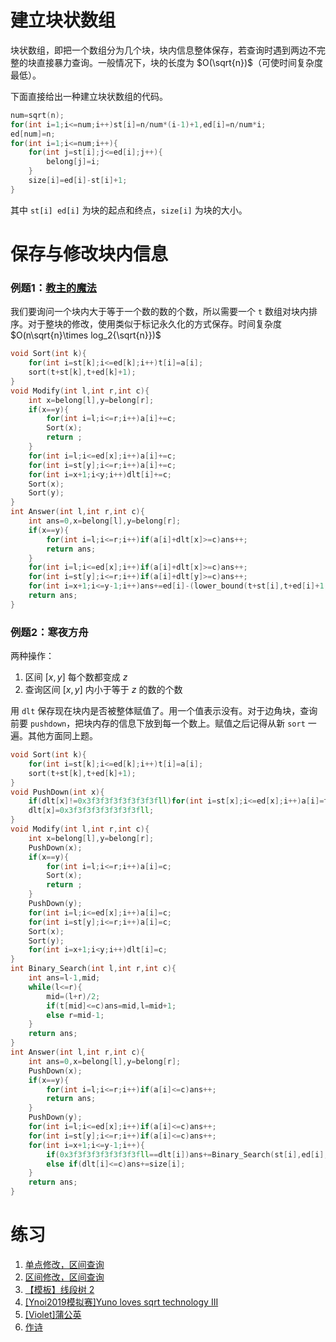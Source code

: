 # 建立块状数组

块状数组，即把一个数组分为几个块，块内信息整体保存，若查询时遇到两边不完整的块直接暴力查询。一般情况下，块的长度为 $O(\sqrt{n})$（可使时间复杂度最低）。

下面直接给出一种建立块状数组的代码。

```cpp
num=sqrt(n);
for(int i=1;i<=num;i++)st[i]=n/num*(i-1)+1,ed[i]=n/num*i;
ed[num]=n;
for(int i=1;i<=num;i++){
    for(int j=st[i];j<=ed[i];j++){
        belong[j]=i;
    }
    size[i]=ed[i]-st[i]+1;
}
```

其中 ```st[i] ed[i]``` 为块的起点和终点，```size[i]``` 为块的大小。

# 保存与修改块内信息

### 例题1：[教主的魔法](https://www.luogu.org/problemnew/show/P2801)

我们要询问一个块内大于等于一个数的数的个数，所以需要一个 ```t``` 数组对块内排序。对于整块的修改，使用类似于标记永久化的方式保存。时间复杂度 $O(n\sqrt{n}\times log_2{\sqrt{n}})$

```cpp
void Sort(int k){
    for(int i=st[k];i<=ed[k];i++)t[i]=a[i];
    sort(t+st[k],t+ed[k]+1);
}
void Modify(int l,int r,int c){
    int x=belong[l],y=belong[r];
    if(x==y){
        for(int i=l;i<=r;i++)a[i]+=c;
        Sort(x);
        return ;
    }
    for(int i=l;i<=ed[x];i++)a[i]+=c;
    for(int i=st[y];i<=r;i++)a[i]+=c;
    for(int i=x+1;i<y;i++)dlt[i]+=c;
    Sort(x);
    Sort(y);
}
int Answer(int l,int r,int c){
    int ans=0,x=belong[l],y=belong[r];
    if(x==y){
        for(int i=l;i<=r;i++)if(a[i]+dlt[x]>=c)ans++;
        return ans;
    }
    for(int i=l;i<=ed[x];i++)if(a[i]+dlt[x]>=c)ans++;
    for(int i=st[y];i<=r;i++)if(a[i]+dlt[y]>=c)ans++;
    for(int i=x+1;i<=y-1;i++)ans+=ed[i]-(lower_bound(t+st[i],t+ed[i]+1,c-dlt[i])-t)+1;
    return ans;
}
```

### 例题2：寒夜方舟

两种操作：
1. 区间 $[x,y]$ 每个数都变成 $z$
2. 查询区间 $[x,y]$ 内小于等于 $z$ 的数的个数

用 ```dlt``` 保存现在块内是否被整体赋值了。用一个值表示没有。对于边角块，查询前要 ```pushdown```，把块内存的信息下放到每一个数上。赋值之后记得从新 ```sort``` 一遍。其他方面同上题。

```cpp
void Sort(int k){
    for(int i=st[k];i<=ed[k];i++)t[i]=a[i];
    sort(t+st[k],t+ed[k]+1);
}
void PushDown(int x){
	if(dlt[x]!=0x3f3f3f3f3f3f3f3fll)for(int i=st[x];i<=ed[x];i++)a[i]=t[i]=dlt[x];
	dlt[x]=0x3f3f3f3f3f3f3f3fll;
}
void Modify(int l,int r,int c){
    int x=belong[l],y=belong[r];
    PushDown(x);
    if(x==y){
        for(int i=l;i<=r;i++)a[i]=c;
        Sort(x);
        return ;
    }
    PushDown(y);
    for(int i=l;i<=ed[x];i++)a[i]=c;
    for(int i=st[y];i<=r;i++)a[i]=c;
    Sort(x);
    Sort(y);
    for(int i=x+1;i<y;i++)dlt[i]=c;
}
int Binary_Search(int l,int r,int c){
	int ans=l-1,mid;
	while(l<=r){
		mid=(l+r)/2;
		if(t[mid]<=c)ans=mid,l=mid+1;
		else r=mid-1;
	}
	return ans;
}
int Answer(int l,int r,int c){
    int ans=0,x=belong[l],y=belong[r];
    PushDown(x);
    if(x==y){
        for(int i=l;i<=r;i++)if(a[i]<=c)ans++;
        return ans;
    }
    PushDown(y);
    for(int i=l;i<=ed[x];i++)if(a[i]<=c)ans++;
    for(int i=st[y];i<=r;i++)if(a[i]<=c)ans++;
    for(int i=x+1;i<=y-1;i++){
    	if(0x3f3f3f3f3f3f3f3fll==dlt[i])ans+=Binary_Search(st[i],ed[i],c)-st[i]+1;
    	else if(dlt[i]<=c)ans+=size[i];
    }
    return ans;
}
```

# 练习

1. [单点修改，区间查询](https://loj.ac/problem/130)
2. [区间修改，区间查询](https://loj.ac/problem/132)
3. [【模板】线段树 2](https://www.luogu.org/problemnew/show/P3373)
4. [[Ynoi2019模拟赛]Yuno loves sqrt technology III](https://www.luogu.org/problemnew/show/P5048)
5. [[Violet]蒲公英](https://www.luogu.org/problemnew/show/P4168)
6. [作诗](https://www.luogu.org/problemnew/show/P4135)
